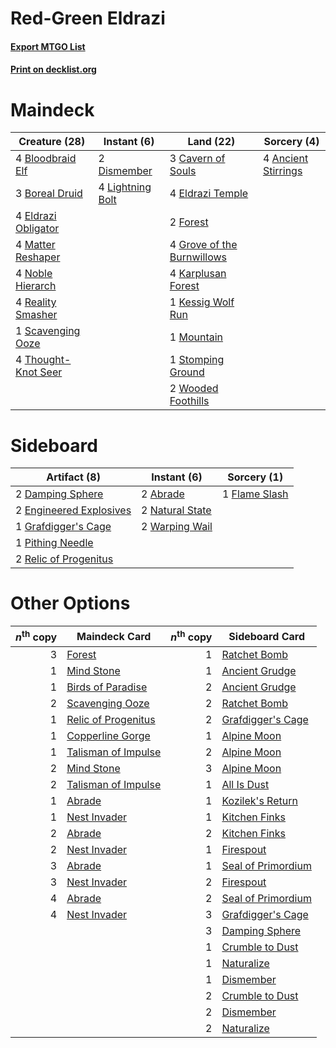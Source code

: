 # Red-Green Eldrazi

#### [Export MTGO List](../collection/Red-Green%20Eldrazi/Red-Green%20Eldrazi.txt)
#### [Print on decklist.org](http://decklist.org/?deckmain=4%09Ancient%20Stirrings%0A4%09Bloodbraid%20Elf%0A3%09Boreal%20Druid%0A3%09Cavern%20of%20Souls%0A2%09Dismember%0A4%09Eldrazi%20Obligator%0A4%09Eldrazi%20Temple%0A2%09Forest%0A4%09Grove%20of%20the%20Burnwillows%0A4%09Karplusan%20Forest%0A1%09Kessig%20Wolf%20Run%0A4%09Lightning%20Bolt%0A4%09Matter%20Reshaper%0A1%09Mountain%0A4%09Noble%20Hierarch%0A4%09Reality%20Smasher%0A1%09Scavenging%20Ooze%0A1%09Stomping%20Ground%0A4%09Thought-Knot%20Seer%0A2%09Wooded%20Foothills&deckside=2%09Abrade%0A2%09Damping%20Sphere%0A2%09Engineered%20Explosives%0A1%09Flame%20Slash%0A1%09Grafdigger's%20Cage%0A2%09Natural%20State%0A1%09Pithing%20Needle%0A2%09Relic%20of%20Progenitus%0A2%09Warping%20Wail)
# Maindeck

|                                        Creature (28)                                         |                                        Instant (6)                                        |                                              Land (22)                                              |                                         Sorcery (4)                                          |
|----------------------------------------------------------------------------------------------|-------------------------------------------------------------------------------------------|-----------------------------------------------------------------------------------------------------|----------------------------------------------------------------------------------------------|
|4 [Bloodbraid Elf](http://gatherer.wizards.com/Pages/Card/Details.aspx?multiverseid=423509)   |2 [Dismember](http://gatherer.wizards.com/Pages/Card/Details.aspx?multiverseid=397830)     |3 [Cavern of Souls](http://gatherer.wizards.com/Pages/Card/Details.aspx?multiverseid=426057)         |4 [Ancient Stirrings](http://gatherer.wizards.com/Pages/Card/Details.aspx?multiverseid=442148)|
|3 [Boreal Druid](http://gatherer.wizards.com/Pages/Card/Details.aspx?multiverseid=121193)     |4 [Lightning Bolt](http://gatherer.wizards.com/Pages/Card/Details.aspx?multiverseid=234704)|4 [Eldrazi Temple](http://gatherer.wizards.com/Pages/Card/Details.aspx?multiverseid=397690)          |                                                                                              |
|4 [Eldrazi Obligator](http://gatherer.wizards.com/Pages/Card/Details.aspx?multiverseid=407606)|                                                                                           |2 [Forest](http://gatherer.wizards.com/Pages/Card/Details.aspx?multiverseid=439605)                  |                                                                                              |
|4 [Matter Reshaper](http://gatherer.wizards.com/Pages/Card/Details.aspx?multiverseid=407516)  |                                                                                           |4 [Grove of the Burnwillows](http://gatherer.wizards.com/Pages/Card/Details.aspx?multiverseid=438804)|                                                                                              |
|4 [Noble Hierarch](http://gatherer.wizards.com/Pages/Card/Details.aspx?multiverseid=397709)   |                                                                                           |4 [Karplusan Forest](http://gatherer.wizards.com/Pages/Card/Details.aspx?multiverseid=420922)        |                                                                                              |
|4 [Reality Smasher](http://gatherer.wizards.com/Pages/Card/Details.aspx?multiverseid=407517)  |                                                                                           |1 [Kessig Wolf Run](http://gatherer.wizards.com/Pages/Card/Details.aspx?multiverseid=373323)         |                                                                                              |
|1 [Scavenging Ooze](http://gatherer.wizards.com/Pages/Card/Details.aspx?multiverseid=425959)  |                                                                                           |1 [Mountain](http://gatherer.wizards.com/Pages/Card/Details.aspx?multiverseid=439604)                |                                                                                              |
|4 [Thought-Knot Seer](http://gatherer.wizards.com/Pages/Card/Details.aspx?multiverseid=407519)|                                                                                           |1 [Stomping Ground](http://gatherer.wizards.com/Pages/Card/Details.aspx?multiverseid=405110)         |                                                                                              |
|                                                                                              |                                                                                           |2 [Wooded Foothills](http://gatherer.wizards.com/Pages/Card/Details.aspx?multiverseid=405116)        |                                                                                              |


# Sideboard

|                                           Artifact (8)                                           |                                       Instant (6)                                        |                                      Sorcery (1)                                       |
|--------------------------------------------------------------------------------------------------|------------------------------------------------------------------------------------------|----------------------------------------------------------------------------------------|
|2 [Damping Sphere](http://gatherer.wizards.com/Pages/Card/Details.aspx?multiverseid=443101)       |2 [Abrade](http://gatherer.wizards.com/Pages/Card/Details.aspx?multiverseid=430772)       |1 [Flame Slash](http://gatherer.wizards.com/Pages/Card/Details.aspx?multiverseid=368536)|
|2 [Engineered Explosives](http://gatherer.wizards.com/Pages/Card/Details.aspx?multiverseid=370549)|2 [Natural State](http://gatherer.wizards.com/Pages/Card/Details.aspx?multiverseid=407646)|                                                                                        |
|1 [Grafdigger's Cage](http://gatherer.wizards.com/Pages/Card/Details.aspx?multiverseid=426046)    |2 [Warping Wail](http://gatherer.wizards.com/Pages/Card/Details.aspx?multiverseid=407522) |                                                                                        |
|1 [Pithing Needle](http://gatherer.wizards.com/Pages/Card/Details.aspx?multiverseid=425815)       |                                                                                          |                                                                                        |
|2 [Relic of Progenitus](http://gatherer.wizards.com/Pages/Card/Details.aspx?multiverseid=205326)  |                                                                                          |                                                                                        |


# Other Options

|*n*<sup>th</sup> copy|                                        Maindeck Card                                         |*n*<sup>th</sup> copy|                                       Sideboard Card                                        |
|--------------------:|----------------------------------------------------------------------------------------------|--------------------:|---------------------------------------------------------------------------------------------|
|                    3|[Forest](http://gatherer.wizards.com/Pages/Card/Details.aspx?multiverseid=439605)             |                    1|[Ratchet Bomb](http://gatherer.wizards.com/Pages/Card/Details.aspx?multiverseid=205482)      |
|                    1|[Mind Stone](http://gatherer.wizards.com/Pages/Card/Details.aspx?multiverseid=438785)         |                    1|[Ancient Grudge](http://gatherer.wizards.com/Pages/Card/Details.aspx?multiverseid=425913)    |
|                    1|[Birds of Paradise](http://gatherer.wizards.com/Pages/Card/Details.aspx?multiverseid=416933)  |                    2|[Ancient Grudge](http://gatherer.wizards.com/Pages/Card/Details.aspx?multiverseid=425913)    |
|                    2|[Scavenging Ooze](http://gatherer.wizards.com/Pages/Card/Details.aspx?multiverseid=425959)    |                    2|[Ratchet Bomb](http://gatherer.wizards.com/Pages/Card/Details.aspx?multiverseid=205482)      |
|                    1|[Relic of Progenitus](http://gatherer.wizards.com/Pages/Card/Details.aspx?multiverseid=205326)|                    2|[Grafdigger's Cage](http://gatherer.wizards.com/Pages/Card/Details.aspx?multiverseid=426046) |
|                    1|[Copperline Gorge](http://gatherer.wizards.com/Pages/Card/Details.aspx?multiverseid=209408)   |                    1|[Alpine Moon](http://gatherer.wizards.com/Pages/Card/Details.aspx?multiverseid=447264)       |
|                    1|[Talisman of Impulse](http://gatherer.wizards.com/Pages/Card/Details.aspx?multiverseid=39600) |                    2|[Alpine Moon](http://gatherer.wizards.com/Pages/Card/Details.aspx?multiverseid=447264)       |
|                    2|[Mind Stone](http://gatherer.wizards.com/Pages/Card/Details.aspx?multiverseid=438785)         |                    3|[Alpine Moon](http://gatherer.wizards.com/Pages/Card/Details.aspx?multiverseid=447264)       |
|                    2|[Talisman of Impulse](http://gatherer.wizards.com/Pages/Card/Details.aspx?multiverseid=39600) |                    1|[All Is Dust](http://gatherer.wizards.com/Pages/Card/Details.aspx?multiverseid=397750)       |
|                    1|[Abrade](http://gatherer.wizards.com/Pages/Card/Details.aspx?multiverseid=430772)             |                    1|[Kozilek's Return](http://gatherer.wizards.com/Pages/Card/Details.aspx?multiverseid=407608)  |
|                    1|[Nest Invader](http://gatherer.wizards.com/Pages/Card/Details.aspx?multiverseid=423494)       |                    1|[Kitchen Finks](http://gatherer.wizards.com/Pages/Card/Details.aspx?multiverseid=370458)     |
|                    2|[Abrade](http://gatherer.wizards.com/Pages/Card/Details.aspx?multiverseid=430772)             |                    2|[Kitchen Finks](http://gatherer.wizards.com/Pages/Card/Details.aspx?multiverseid=370458)     |
|                    2|[Nest Invader](http://gatherer.wizards.com/Pages/Card/Details.aspx?multiverseid=423494)       |                    1|[Firespout](http://gatherer.wizards.com/Pages/Card/Details.aspx?multiverseid=386289)         |
|                    3|[Abrade](http://gatherer.wizards.com/Pages/Card/Details.aspx?multiverseid=430772)             |                    1|[Seal of Primordium](http://gatherer.wizards.com/Pages/Card/Details.aspx?multiverseid=425960)|
|                    3|[Nest Invader](http://gatherer.wizards.com/Pages/Card/Details.aspx?multiverseid=423494)       |                    2|[Firespout](http://gatherer.wizards.com/Pages/Card/Details.aspx?multiverseid=386289)         |
|                    4|[Abrade](http://gatherer.wizards.com/Pages/Card/Details.aspx?multiverseid=430772)             |                    2|[Seal of Primordium](http://gatherer.wizards.com/Pages/Card/Details.aspx?multiverseid=425960)|
|                    4|[Nest Invader](http://gatherer.wizards.com/Pages/Card/Details.aspx?multiverseid=423494)       |                    3|[Grafdigger's Cage](http://gatherer.wizards.com/Pages/Card/Details.aspx?multiverseid=426046) |
|                     |                                                                                              |                    3|[Damping Sphere](http://gatherer.wizards.com/Pages/Card/Details.aspx?multiverseid=443101)    |
|                     |                                                                                              |                    1|[Crumble to Dust](http://gatherer.wizards.com/Pages/Card/Details.aspx?multiverseid=401850)   |
|                     |                                                                                              |                    1|[Naturalize](http://gatherer.wizards.com/Pages/Card/Details.aspx?multiverseid=442755)        |
|                     |                                                                                              |                    1|[Dismember](http://gatherer.wizards.com/Pages/Card/Details.aspx?multiverseid=397830)         |
|                     |                                                                                              |                    2|[Crumble to Dust](http://gatherer.wizards.com/Pages/Card/Details.aspx?multiverseid=401850)   |
|                     |                                                                                              |                    2|[Dismember](http://gatherer.wizards.com/Pages/Card/Details.aspx?multiverseid=397830)         |
|                     |                                                                                              |                    2|[Naturalize](http://gatherer.wizards.com/Pages/Card/Details.aspx?multiverseid=442755)        |

